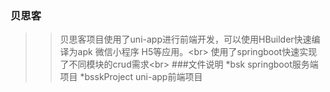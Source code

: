### 贝思客
>>贝思客项目使用了uni-app进行前端开发，可以使用HBuilder快速编译为apk 微信小程序 H5等应用。\<br>
>>使用了springboot快速实现了不同模块的crud需求\<br>
###文件说明
*bsk		springboot服务端项目
*bsskProject	uni-app前端项目
